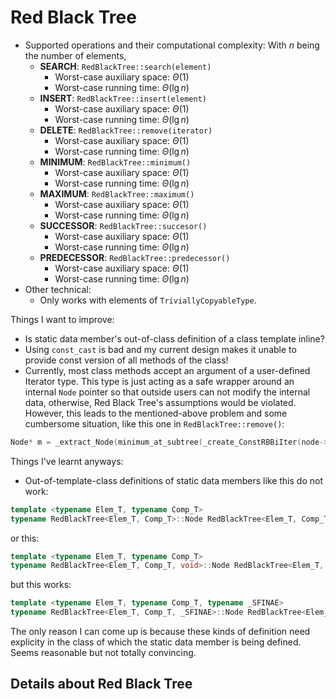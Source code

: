 # Red Black Tree
* Supported operations and their computational complexity: With $n$ being the number of elements,
    * **SEARCH**: `RedBlackTree::search(element)`
        * Worst-case auxiliary space: $\Theta(1)$
        * Worst-case running time: $\Theta(\lg n)$
    * **INSERT**: `RedBlackTree::insert(element)` 
        * Worst-case auxiliary space: $\Theta(1)$
        * Worst-case running time: $\Theta(\lg n)$
    * **DELETE**: `RedBlackTree::remove(iterator)`
        * Worst-case auxiliary space: $\Theta(1)$
        * Worst-case running time: $\Theta(\lg n)$
    * **MINIMUM**: `RedBlackTree::minimum()`
        * Worst-case auxiliary space: $\Theta(1)$
        * Worst-case running time: $\Theta(\lg n)$
    * **MAXIMUM**: `RedBlackTree::maximum()`
        * Worst-case auxiliary space: $\Theta(1)$
        * Worst-case running time: $\Theta(\lg n)$
    * **SUCCESSOR**: `RedBlackTree::succesor()`
        * Worst-case auxiliary space: $\Theta(1)$
        * Worst-case running time: $\Theta(\lg n)$
    * **PREDECESSOR**: `RedBlackTree::predecessor()`
        * Worst-case auxiliary space: $\Theta(1)$
        * Worst-case running time: $\Theta(\lg n)$
* Other technical:
    * Only works with elements of `TriviallyCopyableType`.

Things I want to improve:
* Is static data member's out-of-class definition of a class template inline?
* Using `const_cast` is bad and my current design makes it unable to provide const version of all methods of the class!
* Currently, most class methods accept an argument of a user-defined Iterator type. This type is just acting as a safe wrapper around an internal `Node` pointer so that outside users can not modify the internal data, otherwise, Red Black Tree's assumptions would be violated. However, this leads to the mentioned-above problem and some cumbersome situation, like this one in `RedBlackTree::remove()`:
```C++
Node* m = _extract_Node(minimum_at_subtree(_create_ConstRBBiIter(node->right)));
```

Things I've learnt anyways:
* Out-of-template-class definitions of static data members like this do not work:
```C++
template <typename Elem_T, typename Comp_T>
typename RedBlackTree<Elem_T, Comp_T>::Node RedBlackTree<Elem_T, Comp_T>::_sentinel = {{}, _NIL, _NIL, _NIL, BLACK};
```
or this:
```C++
template <typename Elem_T, typename Comp_T>
typename RedBlackTree<Elem_T, Comp_T, void>::Node RedBlackTree<Elem_T, Comp_T, void>::_sentinel = {{}, _NIL, _NIL, _NIL, BLACK};
```
but this works:
```C++
template <typename Elem_T, typename Comp_T, typename _SFINAE>
typename RedBlackTree<Elem_T, Comp_T, _SFINAE>::Node RedBlackTree<Elem_T, Comp_T, _SFINAE>::_sentinel = {{}, _NIL, _NIL, _NIL, BLACK};
```
The only reason I can come up is because these kinds of definition need explicity in the class of which the static data member is being defined. Seems reasonable but not totally convincing.

## Details about Red Black Tree
